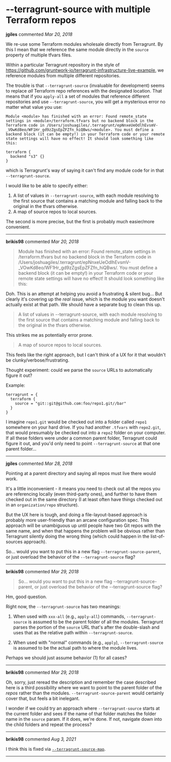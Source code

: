 # --terragrunt-source with multiple Terraform repos

**jgiles** commented *Mar 20, 2018*

We re-use some Terraform modules wholesale directly from Terragrunt. By this I mean that we reference the same module directly in the `source` property of multiple tfvars files.

Within a particular Terragrunt repository in the style of https://github.com/gruntwork-io/terragrunt-infrastructure-live-example, we reference modules from multiple different repositories.

The trouble is that `--terragrunt-source` (invaluable for development) seems to replace *all* Terraform repo references with the designated location. That means that if you `apply-all` a set of modules that reference different repositories and use `--terragrunt-source`, you will get a mysterious error no matter what value you use:

```
Module <module> has finished with an error: Found remote_state settings in <module>/terraform.tfvars but no backend block in the Terraform code in /Users/joshuagiles/.terragrunt/epNnxeUeOdlhEvsmV-_VOwKd8eo/WF1Hr_gd9zZgsEpZFZfn_hiQBws/<module>. You must define a backend block (it can be empty!) in your Terraform code or your remote state settings will have no effect! It should look something like this:

terraform {
  backend "s3" {}
}
```

which is Terragrunt's way of saying it can't find any module code for <module> in that `--terragrunt-source`.

I would like to be able to specify either:

1. A list of values in `--terragrunt-source`, with each module resolving to the first source that contains a matching module and falling back to the original in the tfvars otherwise.
1. A map of source repos to local sources.

The second is more precise, but the first is probably much easier/more convenient.
<br />
***


**brikis98** commented *Mar 20, 2018*

> Module <module> has finished with an error: Found remote_state settings in <module>/terraform.tfvars but no backend block in the Terraform code in /Users/joshuagiles/.terragrunt/epNnxeUeOdlhEvsmV-_VOwKd8eo/WF1Hr_gd9zZgsEpZFZfn_hiQBws/<module>. You must define a backend block (it can be empty!) in your Terraform code or your remote state settings will have no effect! It should look something like this:

Doh. This is an attempt at helping you avoid a frustrating & silent bug... But clearly it's covering up the _real_ issue, which is the module you want doesn't actually exist at that path. We should have a separate bug to clean this up.

> A list of values in --terragrunt-source, with each module resolving to the first source that contains a matching module and falling back to the original in the tfvars otherwise.

This strikes me as potentially error prone.

> A map of source repos to local sources.

This feels like the right approach, but I can't think of a UX for it that wouldn't be clunky/verbose/frustrating.

Thought experiment: could we parse the `source` URLs to automatically figure it out?

Example:

```hcl
terragrunt = {
  terraform {
    source = "git::git@github.com:foo/repo1.git//bar"
  }
}
```

I imagine `repo1.git` would be checked out into a folder called `repo1` somewhere on your hard drive. If you had another `.tfvars` with `repo2.git`, that would presumably be checked out into a `repo2` folder on your computer. If all these folders were under a common parent folder, Terragrunt could figure it out, and you'd only need to point `--terragrunt-source` at that one parent folder...
***

**jgiles** commented *Mar 28, 2018*

Pointing at a parent directory and saying all repos must live there would work.

It's a little inconvenient - it means you need to check out all the repos you are referencing locally (even third-party ones), and further to have them checked out in the same directory (I at least often have things checked out in an `organization/repo` structure).

But the UX here is tough, and doing a file-layout-based approach is probably more user-friendly than an arcane configuration spec. This approach will be unambiguous up until people have two Git repos with the same name, and when that happens the problem will be obvious rather than Terragrunt silently doing the wrong thing (which could happen in the list-of-sources approach).

So... would you want to put this in a new flag `--terragrunt-source-parent`, or just overload the behavior of the `--terragrunt-source` flag?
***

**brikis98** commented *Mar 29, 2018*

> So... would you want to put this in a new flag --terragrunt-source-parent, or just overload the behavior of the --terragrunt-source flag?

Hm, good question.

Right now, the `--terragrunt-source` has two meanings:

1. When used with `xxx-all` (e.g., `apply-all`) commands, `--terragrunt-source` is assumed to be the parent folder of all the modules. Terragrunt parses the portion of the `source` URL that's after the double-slash and uses that as the relative path within `--terragrunt-source`.

1. When used with "normal" commands (e.g., `apply`), `--terragrunt-source` is assumed to be the actual path to where the module lives.

Perhaps we should just assume behavior (1) for all cases?
***

**brikis98** commented *Mar 29, 2018*

Oh, sorry, just reread the description and remember the case described here is a third possibility where we want to point to the parent folder of the *repos* rather than the modules. `--terragrunt-source-parent` would certainly cover that, but feels a bit inelegant. 

I wonder if we could try an approach where `--terragrunt-source` starts at the current folder and sees if the name of that folder matches the folder name in the `source` param. If it does, we're done. If not, navigate down into the child folders and repeat the process?
***

**brikis98** commented *Aug 3, 2021*

I think this is fixed via [`--terragrunt-source-map`](https://terragrunt.gruntwork.io/docs/reference/cli-options/#terragrunt-source-map).
***


